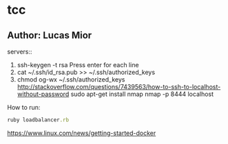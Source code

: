 # tcc
## Author: Lucas Mior


servers::
1. ssh-keygen -t rsa
Press enter for each line 
2. cat ~/.ssh/id_rsa.pub >> ~/.ssh/authorized_keys
3. chmod og-wx ~/.ssh/authorized_keys 
http://stackoverflow.com/questions/7439563/how-to-ssh-to-localhost-without-password
sudo apt-get install  nmap
nmap -p 8444 localhost

How to run:
```ruby
ruby loadbalancer.rb
```
https://www.linux.com/news/getting-started-docker

